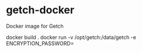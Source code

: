 getch-docker
============

Docker image for Getch

docker build .
docker run -v /opt/getch:/data/getch -e ENCRYPTION_PASSWORD=<password> <imageid>
